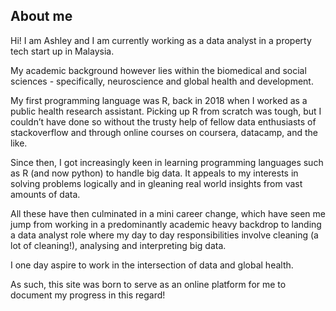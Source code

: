 ## About me

Hi! I am Ashley and I am currently working as a data analyst in a property tech start up in Malaysia.

My academic background however lies within the biomedical and social sciences - specifically, neuroscience and global health and development.

My first programming language was R, back in 2018 when I worked as a public health research assistant. Picking up R from scratch was tough, but I couldn’t have done so without the trusty help of fellow data enthusiasts of stackoverflow and through online courses on coursera, datacamp, and the like.

Since then, I got increasingly keen in learning programming languages such as R (and now python) to handle big data. It appeals to my interests in solving problems logically and in gleaning real world insights from vast amounts of data.

All these have then culminated in a mini career change, which have seen me jump from working in a predominantly academic heavy backdrop to landing a data analyst role where my day to day responsibilities involve cleaning (a lot of cleaning!), analysing and interpreting big data.

I one day aspire to work in the intersection of data and global health.

As such, this site was born to serve as an online platform for me to document my progress in this regard!
